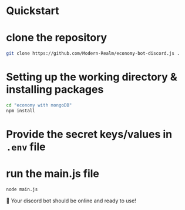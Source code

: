# Quickstart

# clone the repository

```sh
git clone https://github.com/Modern-Realm/economy-bot-discord.js .
```

# Setting up the working directory & installing packages

```sh
cd "economy with mongoDB"
npm install
```

# Provide the secret keys/values in `.env` file

# run the main.js file

```sh
node main.js
```

🎉 Your discord bot should be online and ready to use!
